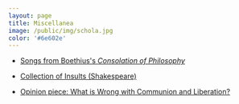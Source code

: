 ```yaml
---
layout: page
title: Miscellanea
image: /public/img/schola.jpg
color: '#6e602e'
---
```



<ul><li><a href="https://www.newyorker.com/humor/daily-shouts/i-work-from-home''> Why I don't (usually) work from home </a></li></ul>
<ul><li> <a href="{{ site.baseurl }}/public/archive/2016-04-28-Boethius">Songs from Boethius's <i>Consolation of Philosophy</i> <i class="fa fa-link"></i></a></li></ul>
<ul><li> <a href="{{ site.baseurl }}/public/archive/2016-04-23-Shakespeare">Collection of Insults (Shakespeare) <i class="fa fa-link"></i></a></li>
</ul>
<ul><li><a href="http://zitavtoth.com/public/archive/cl">Opinion piece: What is Wrong with Communion and Liberation?</a></li></ul>
